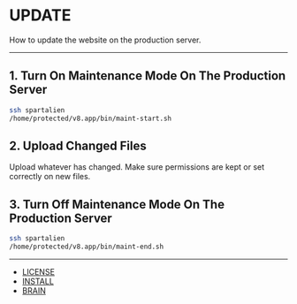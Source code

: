 # UPDATE

How to update the website on the production server.

---

## 1. Turn On Maintenance Mode On The Production Server

```sh
ssh spartalien
/home/protected/v8.app/bin/maint-start.sh
```

## 2. Upload Changed Files

Upload whatever has changed. Make sure permissions are kept or set correctly on new files.

## 3. Turn Off Maintenance Mode On The Production Server

```sh
ssh spartalien
/home/protected/v8.app/bin/maint-end.sh
```

---

- [LICENSE](LICENSE.md)
- [INSTALL](INSTALL.md)
- [BRAIN](BRAIN.md)
